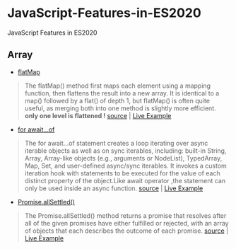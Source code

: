 # JavaScript-Features-in-ES2020
JavaScript Features in ES2020

## Array

* [flatMap](https://developer.mozilla.org/en-US/docs/Web/JavaScript/Reference/Global_Objects/Array/flatMap) 

> The flatMap() method first maps each element using a mapping function, then flattens the result into a new array. It is identical to a map() followed by a flat() of depth 1, but flatMap() is often quite useful, as merging both into one method is slightly more efficient.
**only one level is flattened !** [source](https://developer.mozilla.org/en-US/docs/Web/JavaScript/Reference/Global_Objects/Array/flatMap) | [Live Example](https://codesandbox.io/s/autumn-cherry-185y8?file=/src/index.js)

* [for await...of](https://developer.mozilla.org/en-US/docs/Web/JavaScript/Reference/Statements/for-await...of) 

> The for await...of statement creates a loop iterating over async iterable objects as well as on sync iterables, including: built-in String, Array, Array-like objects (e.g., arguments or NodeList), TypedArray, Map, Set, and user-defined async/sync iterables. It invokes a custom iteration hook with statements to be executed for the value of each distinct property of the object.Like await operator ,the statement can only be used inside an async function. [source](https://developer.mozilla.org/en-US/docs/Web/JavaScript/Reference/Statements/for-await...of) | [Live Example](https://codesandbox.io/s/for-await-r0w8d?file=/src/index.js)


* [Promise.allSettled()](https://developer.mozilla.org/en-US/docs/Web/JavaScript/Reference/Global_Objects/Promise/allSettled) 

> The Promise.allSettled() method returns a promise that resolves after all of the given promises have either fulfilled or rejected, with an array of objects that each describes the outcome of each promise. [source](https://developer.mozilla.org/en-US/docs/Web/JavaScript/Reference/Global_Objects/Promise/allSettled) | [Live Example](https://codesandbox.io/s/for-await-r0w8d?file=/src/index.js)


